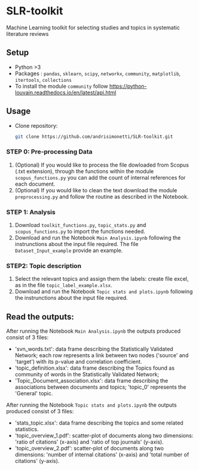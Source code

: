# SLR-toolkit
Machine Learning toolkit for selecting studies and topics in systematic literature reviews


## Setup
- Python >3
- Packages : `pandas`, `sklearn`, `scipy`, `networkx`, `community`, `matplotlib`, `itertools`, `collections`
- To install the module `community` follow https://python-louvain.readthedocs.io/en/latest/api.html


## Usage
- Clone repository:
   ```bash
   git clone https://github.com/andrisimonetti/SLR-toolkit.git

### STEP 0: Pre-processing Data
1. (Optional) If you would like to process the file dowloaded from Scopus (.txt extension), through the functions within the module `scopus_functions.py` you can add the count of internal references for each document. 
2. (Optional) If you would like to clean the text download the module `preprocessing.py` and follow the routine as described in the Notebook.

### STEP 1: Analysis
1. Download `toolkit_functions.py`, `topic_stats.py` and `scopus_functions.py` to import the functions needed.
2. Download and run the Notebook `Main Analysis.ipynb` following the instrunctions about the input file required. The file `Dataset_Input_example` provide an example.

   
### STEP2: Topic description
1. Select the relevant topics and assign them the labels: create file excel, as in the file `topic_label_example.xlsx`.
2. Download and run the Notebook `Topic stats and plots.ipynb` following the instrunctions about the input file required.


## Read the outputs:
After running the Notebook `Main Analysis.ipynb` the outputs produced consist of 3 files: 
   - 'svn_words.txt': data frame describing the Statistically Validated Network; each row represents a link between two nodes ('source' and 'target') with its p-value and correlation coefficient.
   - 'topic_definition.xlsx': data frame describing the Topics found as community of words in the Statistically Validated Network;
   - 'Topic_Document_association.xlsx': data frame describing the associations between documents and topics; 'topic_0' represents the 'General'
 topic.


After running the Notebook `Topic stats and plots.ipynb` the outputs produced consist of 3 files:
   - 'stats_topic.xlsx': data frame describing the topics and some related statistics.
   - 'topic_overview_1.pdf': scatter-plot of documents along two dimensions: 'ratio of citations' (x-axis) and 'ratio of top journals' (y-axis).
   - 'topic_overview_2.pdf': scatter-plot of documents along two dimensions: 'number of internal citations' (x-axis) and 'total number of citations' (y-axis).
